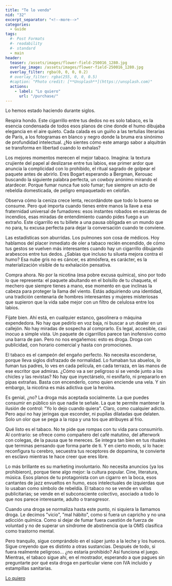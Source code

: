 ```yaml
---
title: "Te lo vendo"
nid: "32"
excerpt_separator: "<!--more-->"
categories:
  - Guide
tags:
  #- Post Formats
  #- readability
  #- standard
  - main
header:
  teaser: /assets/images/flower-field-250016_1280.jpg
  overlay_image: /assets/images/flower-field-250016_1280.jpg
  overlay_filter: rgba(0, 0, 0, 0.2)
  # overlay_filter: rgba(255, 0, 0, 0.5)
  #caption: "Photo credit: [**Unsplash**](https://unsplash.com)"
  actions:
    - label: "Lo quiero"
      url: "/purchase/"
---
```


Lo hemos estado haciendo durante siglos.

<!--more-->
Respira hondo. Este cigarrillo entre tus dedos no es solo tabaco, es la esencia condensada de todos esos planos de cine donde el humo dibujaba elegancia en el aire quieto. Cada calada es un guiño a las tertulias literarias de París, a los fotogramas en blanco y negro donde la bruma era sinónimo de profundidad intelectual. ¿No sientes cómo este amargo sabor a alquitrán se transforma en libertad cuando lo exhalas?

Los mejores momentos merecen el mejor tabaco. Imagina: la textura crujiente del papel al deslizarse entre tus labios, ese primer ardor que anuncia la complicidad con lo prohibido, el ritual sagrado de golpear el paquete antes de abrirlo. Eres Bogart esperando a Bergman, Kerouac buscando la siguiente palabra perfecta, un cowboy anónimo mirando el atardecer. Porque fumar nunca fue solo fumar; fue siempre un acto de rebeldía domesticada, de peligro empaquetado en celofán.

Observa cómo la ceniza crece lenta, recordándote que todo lo bueno se consume. Pero qué importa cuando tienes entre manos la llave a esa fraternidad universal de fumadores: esos instantes robados en escaleras de incendios, esas miradas de entendimiento cuando pides fuego a un extraño. Este cigarrillo es tu billete a una pausa obligada en un mundo que no para, tu excusa perfecta para dejar la conversación cuando te conviene.

Las estadísticas son aburridas. Los pulmones son cosa de médicos. Hoy hablamos del placer inmediato de oler a tabaco recién encendido, de cómo tus gestos se vuelven más interesantes cuando hay un cigarrillo dibujando arabescos entre tus dedos. ¿Sabías que incluso tu silueta mejora contra el humo? Esa nube gris no es cáncer, es atmósfera, es carácter, es la materialización visible de tu exhalación pensativa.

Compra ahora. No por la nicotina (esa pobre excusa química), sino por todo lo que representa: el paquete abultando en el bolsillo de tu chaqueta, el mechero que siempre tienes a mano, ese momento en que inclinas la cabeza para proteger la llama del viento. Estás adquiriendo una identidad, una tradición centenaria de hombres interesantes y mujeres misteriosas que supieron que la vida sabe mejor con un filtro de celulosa entre los labios.

Fíjate bien. Ahí está, en cualquier estanco, gasolinera o máquina expendedora. No hay que pedirlo en voz baja, ni buscar a un dealer en un callejón. No hay miradas de sospecha al comprarlo. Es legal, accesible, casi inocuo a simple vista. Un paquete de cigarrillos parece tan inofensivo como una barra de pan. Pero no nos engañemos: esto es droga. Droga con publicidad, con horario comercial y hasta con promociones.

El tabaco es el campeón del engaño perfecto. No necesita esconderse, porque lleva siglos disfrazado de normalidad. Lo fumaban tus abuelos, lo fuman tus padres, lo ves en cada película, en cada terraza, en las manos de ese escritor que admiras. ¿Cómo va a ser peligroso si se vende junto a los chicles y las revistas? No hay que inyectárselo, ni esnifarlo, ni prepararlo en pipas extrañas. Basta con encenderlo, como quien enciende una vela. Y sin embargo, la nicotina es más adictiva que la heroína.

Es genial, ¿no? La droga más aceptada socialmente. La que puedes consumir en público sin que nadie te señale. La que te permite mantener la ilusión de control: "Yo lo dejo cuando quiera". Claro, como cualquier adicto. Pero aquí no hay jeringas que esconder, ni pupilas dilatadas que delaten. Solo un olor que se pega a la ropa y una tos que atribuyes al frío.

Qué listo es el tabaco. No te pide que rompas con tu vida para consumirlo. Al contrario: se ofrece como compañero del café matutino, del afterwork con colegas, de la pausa que te mereces. Se integra tan bien en tus rituales que terminas pensando que forma parte de ti. Y en cierto modo, sí lo hace: reconfigura tu cerebro, secuestra tus receptores de dopamina, te convierte en esclavo mientras te hace creer que eres libre.

Lo más brillante es su marketing involuntario. No necesita anuncios (ya los prohibieron), porque tiene algo mejor: la cultura popular. Cine, literatura, música. Esos planos de tu protagonista con un cigarro en la boca, esos cantantes de jazz envueltos en humo, esos intelectuales de izquierdas que lo usaban como símbolo de rebeldía. El tabaco no se vende en vallas publicitarias; se vende en el subconsciente colectivo, asociado a todo lo que nos parece interesante, adulto o transgresor.

Cuando una droga se normaliza hasta este punto, ni siquiera la llamamos droga. Le decimos "vicio", "mal hábito", como si fuera un capricho y no una adicción química. Como si dejar de fumar fuera cuestión de fuerza de voluntad y no de superar un síndrome de abstinencia que la OMS clasifica como trastorno mental.

Pero tranquilo, sigue comprándolo en el súper junto a la leche y los huevos. Sigue creyendo que es distinto a otras sustancias. Después de todo, si fuera realmente peligroso... ¿no estaría prohibido? Así funciona el juego. Mientras, el tabaco sigue ahí, en el mostrador, esperando a que pagues sin preguntarte por qué esta droga en particular viene con IVA incluido y estampillas sanitarias.

[Lo quiero](../../purchase/)


